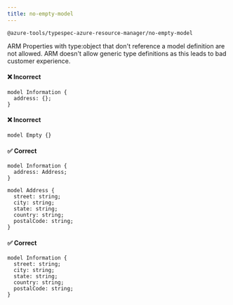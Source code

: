 ```yaml
---
title: no-empty-model
---
```


```text title=- Full name-
@azure-tools/typespec-azure-resource-manager/no-empty-model
```

ARM Properties with type:object that don't reference a model definition are not allowed. ARM doesn't allow generic type definitions as this leads to bad customer experience.

#### ❌ Incorrect

```tsp
model Information {
  address: {};
}
```

#### ❌ Incorrect

```tsp
model Empty {}
```

#### ✅ Correct

```tsp
model Information {
  address: Address;
}

model Address {
  street: string;
  city: string;
  state: string;
  country: string;
  postalCode: string;
}
```

#### ✅ Correct

```tsp
model Information {
  street: string;
  city: string;
  state: string;
  country: string;
  postalCode: string;
}
```
